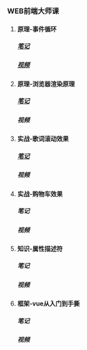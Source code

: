 ### WEB前端大师课

1. #### 原理-事件循环

    ##### [笔记](./01.%20原理-事件循环/课件.md)

    ##### [视频](https://www.youtube.com/watch?v=QaL1tvXnrn8)

2. #### 原理-浏览器渲染原理

    ##### [笔记](./02.%20原理-浏览器是如何工作的/课堂%20ppt.pdf)

    ##### 视频

3. ####  实战-歌词滚动效果

    ##### [笔记]()

    ##### 视频

4. #### 实战-购物车效果

    ##### 笔记

    ##### 视频

5. #### 知识-属性描述符

    ##### 笔记

    ##### 视频

6. #### 框架-vue从入门到手撕

    ##### 笔记

    ##### 视频